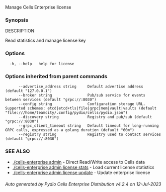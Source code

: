 Manage Cells Enterprise license

### Synopsis


DESCRIPTION

  Read statistics and manage license key



### Options

```
  -h, --help   help for license
```

### Options inherited from parent commands

```
      --advertise_address string     Default advertise address (default "127.0.0.1")
      --broker string                Pub/sub service for events between services (default "grpc://:8030")
      --config string                Configuration storage URL. Supported schemes: etcd|etcd+tls|file|grpc|mem|vault|vaults (default "file:///home/teamcity/.config/pydio/cells/pydio.json")
      --discovery string             Registry and pub/sub (default "grpc://:8030")
      --grpc_client_timeout string   Default timeout for long-running GRPC calls, expressed as a golang duration (default "60m")
      --registry string              Registry used to contact services (default "grpc://:8030")
```

### SEE ALSO

* [./cells-enterprise admin](./cells-enterprise-admin)	 - Direct Read/Write access to Cells data
* [./cells-enterprise admin license stats](./cells-enterprise-admin-license-stats)	 - Load current license statistics
* [./cells-enterprise admin license update](./cells-enterprise-admin-license-update)	 - Update enterprise license

###### Auto generated by Pydio Cells Enterprise Distribution v4.2.4 on 12-Jul-2023
